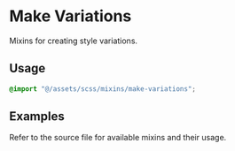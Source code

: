 # Make Variations

Mixins for creating style variations.

## Usage

```scss
@import "@/assets/scss/mixins/make-variations";
```

## Examples

Refer to the source file for available mixins and their usage.
